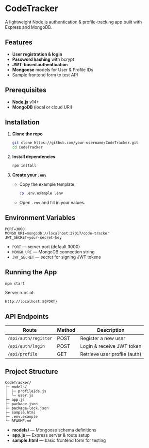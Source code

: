 # CodeTracker

A lightweight Node.js authentication & profile-tracking app built with Express and MongoDB.

## Features

* **User registration & login**
* **Password hashing** with bcrypt
* **JWT-based authentication**
* **Mongoose** models for User & Profile IDs
* Sample frontend form to test API

## Prerequisites

* **Node.js** v14+
* **MongoDB** (local or cloud URI)

## Installation

1. **Clone the repo**

   ```bash
   git clone https://github.com/your-username/CodeTracker.git
   cd CodeTracker
   ```

2. **Install dependencies**

   ```bash
   npm install
   ```

3. **Create your `.env`**

   * Copy the example template:

     ```bash
     cp .env.example .env
     ```
   * Open `.env` and fill in your values.

## Environment Variables

```env
PORT=3000
MONGO_URI=mongodb://localhost:27017/code-tracker
JWT_SECRET=your-secret-key
```

* `PORT` — server port (default 3000)
* `MONGO_URI` — MongoDB connection string
* `JWT_SECRET` — secret for signing JWT tokens

## Running the App

```bash
npm start
```

Server runs at:

```
http://localhost:${PORT}
```

## API Endpoints

| Route                | Method | Description                  |
| -------------------- | ------ | ---------------------------- |
| `/api/auth/register` | POST   | Register a new user          |
| `/api/auth/login`    | POST   | Login & receive JWT token    |
| `/api/profile`       | GET    | Retrieve user profile (auth) |

## Project Structure

```
CodeTracker/
├─ models/
│  ├─ profileIds.js
│  └─ user.js
├─ app.js
├─ package.json
├─ package-lock.json
├─ sample.html
├─ .env.example
└─ README.md
```

* **models/** — Mongoose schema definitions
* **app.js** — Express server & route setup
* **sample.html** — basic frontend form for testing


